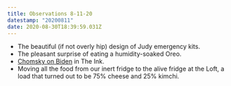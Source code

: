 ```yaml
---
title: Observations 8-11-20
datestamp: "20200811"
date: 2020-08-30T18:39:59.031Z
---
```

- The beautiful (if not overly hip) design of Judy emergency kits.
- The pleasant surprise of eating a humidity-soaked Oreo.
- [Chomsky on Biden](https://the.ink/p/noam-chomsky-wants-you-to-vote-for) in The Ink.
- Moving all the food from our inert fridge to the alive fridge at the Loft, a load that turned out to be 75% cheese and 25% kimchi.